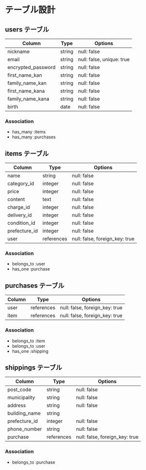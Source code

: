 # テーブル設計

## users テーブル

| Column                | Type      | Options                   |
| --------------------- | --------- | ------------------------- |
| nickname              | string    | null: false               |
| email                 | string    | null: false, unique: true |
| encrypted_password    | string    | null: false               |
| first_name_kan        | string    | null: false               |
| family_name_kan       | string    | null: false               |
| first_name_kana       | string    | null: false               |
| family_name_kana      | string    | null: false               |
| birth                 | date      | null: false               |



### Association

- has_many :items
- has_many :purchases

## items テーブル

| Column              | Type        | Options                        |
| ------------------- | ----------- | ------------------------------ |
| name                | string      | null: false                    |
| category_id         | integer     | null: false                    |
| price               | integer     | null: false                    |
| content             | text        | null: false                    |
| charge_id           | integer      | null: false                    |
| delivery_id         | integer      | null: false                    |
| condition_id        | integer      | null: false                    |
| prefecture_id       | integer      | null: false                    |
| user                | references  | null: false, foreign_key: true |

### Association

- belongs_to :user
- has_one :purchase

## purchases テーブル

| Column | Type       | Options                        |
| ------ | ---------- | ------------------------------ |
| user   | references | null: false, foreign_key: true |
| item   | references | null: false, foreign_key: true |

### Association

- belongs_to :item
- belongs_to :user
- has_one :shipping

## shippings テーブル

| Column                   | Type        | Options                        |
| ------------------------ | ----------- | ------------------------------ |
| post_code                | string      | null: false                    |
| municipality             | string      | null: false                    |
| address                  | string      | null: false                    |
| building_name            | string      |                                |
| prefecture_id            | integer     | null: false                    |
| phone_number             | string      | null: false                    |
| purchase                 | references  | null: false, foreign_key: true |


### Association

- belongs_to :purchase
